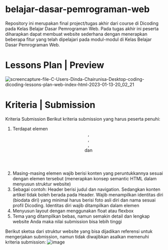 # belajar-dasar-pemrograman-web
Repository ini merupakan final project/tugas akhir dari course di Dicoding pada Kelas Belajar Dasar Pemrograman Web. Pada tugas akhir ini peserta diharapkan dapat membuat website sederhana dengan menerapkan beberapa fitur yang telah dipelajari pada modul-modul di Kelas Belajar Dasar Pemrograman Web.

# Lessons Plan | Preview
![screencapture-file-C-Users-Dinda-Chairunisa-Desktop-coding-dicoding-lessons-plan-web-index-html-2023-01-13-20_02_21](https://user-images.githubusercontent.com/106458349/212326347-014f4140-b2ce-48a5-bedd-210b1f67792f.png)


# Kriteria | Submission
Kriteria Submission
Berikut kriteria submission yang harus peserta penuhi:
1. Terdapat elemen <header>, <footer>, <main>, <article> dan <aside>
2. Masing-masing elemen wajib berisi konten yang peruntukkannya sesuai dengan elemen tersebut (menerapkan konsep semantic HTML dalam menyusun struktur website)
3. Sebagai contoh: Header berisi judul dan navigation. Sedangkan konten artikel tidak boleh berada pada Header. Wajib menampilkan identitas diri (biodata diri) yang minimal harus berisi foto asli diri dan nama sesuai profil Dicoding. Identitas diri wajib ditampilkan dalam elemen <aside>
4. Menyusun layout dengan menggunakan float atau flexbox
5. Tema yang ditampilkan bebas, namun semakin detail dan lengkap website Anda maka nilai submission bisa lebih tinggi

Berikut sketsa dari struktur website yang bisa dijadikan referensi untuk mengerjakan submission, namun tidak diwajibkan asalkan memenuhi kriteria submission:
![image](https://user-images.githubusercontent.com/106458349/212324791-98343fdd-0af0-4826-8d6c-9f9bdda8eafb.png)

